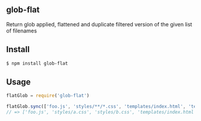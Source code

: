 ## glob-flat

Return glob applied, flattened and duplicate filtered version of the given list of filenames

## Install

```bash
$ npm install glob-flat
```

## Usage

```js
flatGlob = require('glob-flat')

flatGlob.sync(['foo.js', 'styles/**/*.css', 'templates/index.html', 'templates/**/*.html'])
// => ['foo.js', 'styles/a.css', 'styles/b.css', 'templates/index.html', 'templates/foo.html', 'templates/bar.html']
```
